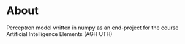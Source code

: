 # About
Perceptron model written in numpy as an end-project for the course Artificial Intelligence Elements (AGH UTH)